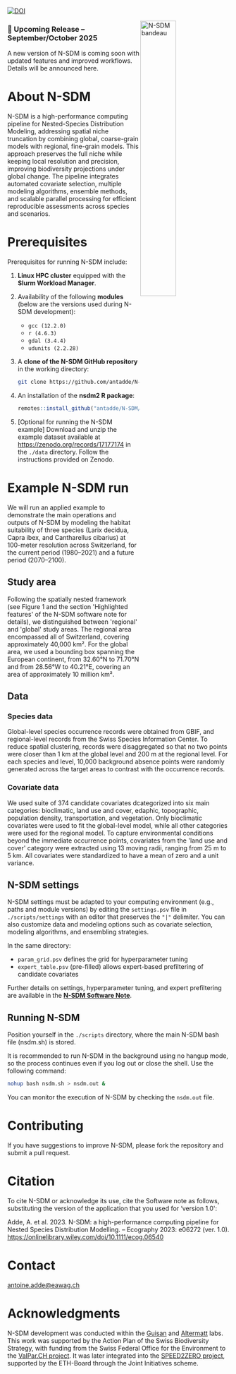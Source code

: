 [![DOI](https://img.shields.io/badge/DOI-10.1111%2Fecog.06540-blue)](https://doi.org/10.1111/ecog.06540)

<img src="https://github.com/N-SDM/N-SDM/blob/main/images/n-sdm_bandeau_v4.png" alt="N-SDM bandeau" align="right" width="40%"/>

<h3>📢 Upcoming Release – September/October 2025</h3>

A new version of N-SDM is coming soon with updated features and improved workflows. Details will be announced here.

# About N-SDM

N-SDM is a high-performance computing pipeline for Nested-Species Distribution Modeling, addressing spatial niche truncation by combining global, coarse-grain models with regional, fine-grain models. This approach preserves the full niche while keeping local resolution and precision, improving biodiversity projections under global change. The pipeline integrates automated covariate selection, multiple modeling algorithms, ensemble methods, and scalable parallel processing for efficient reproducible assessments across species and scenarios.

# Prerequisites

Prerequisites for running N-SDM include:

1. **Linux HPC cluster** equipped with the **Slurm Workload Manager**.
   
2. Availability of the following **modules** (below are the versions used during N-SDM development):
   - `gcc (12.2.0)`
   - `r (4.6.3)`
   - `gdal (3.4.4)`
   - `udunits (2.2.28)`

3. A **clone of the N-SDM GitHub repository** in the working directory:
   ```bash
   git clone https://github.com/antadde/N-SDM.git .
   ```

4. An installation of the **nsdm2 R package**:
   ```r
   remotes::install_github("antadde/N-SDM/Rpkg", upgrade=FALSE)
   ```

5. [Optional for running the N-SDM example] Download and unzip the example dataset available at https://zenodo.org/records/17177174 in the `./data` directory. Follow the instructions provided on Zenodo.

# Example N-SDM run

We will run an applied example to demonstrate the main operations and outputs of N-SDM by modeling the habitat suitability of three species (Larix decidua, Capra ibex, and Cantharellus cibarius) at 100-meter resolution across Switzerland, for the current period (1980–2021) and a future period (2070–2100).

## Study area

Following the spatially nested framework (see Figure 1 and the section 'Highlighted features' of the N-SDM software note for details), we distinguished between 'regional' and 'global' study areas. The regional area encompassed all of Switzerland, covering approximately 40,000 km². For the global area, we used a bounding box spanning the European continent, from 32.60°N to 71.70°N and from 28.56°W to 40.21°E, covering an area of approximately 10 million km².

## Data

### Species data

Global-level species occurrence records were obtained from GBIF, and regional-level records from the Swiss Species Information Center. To reduce spatial clustering, records were disaggregated so that no two points were closer than 1 km at the global level and 200 m at the regional level. For each species and level, 10,000 background absence points were randomly generated across the target areas to contrast with the occurrence records.

### Covariate data

We used suite of 374 candidate covariates dcategorized into six main categories: bioclimatic, land use and cover, edaphic, topographic, population density, transportation, and vegetation. Only bioclimatic covariates were used to fit the global-level model, while all other categories were used for the regional model. To capture environmental conditions beyond the immediate occurrence points, covariates from the 'land use and cover' category were extracted using 13 moving radii, ranging from 25 m to 5 km. All covariates were standardized to have a mean of zero and a unit variance.

## N-SDM settings

N-SDM settings must be adapted to your computing environment (e.g., paths and module versions) by editing the `settings.psv` file in `./scripts/settings` with an editor that preserves the `"|"` delimiter. You can also customize data and modeling options such as covariate selection, modeling algorithms, and ensembling strategies.  

In the same directory:  
- `param_grid.psv` defines the grid for hyperparameter tuning  
- `expert_table.psv` (pre-filled) allows expert-based prefiltering of candidate covariates  

Further details on settings, hyperparameter tuning, and expert prefiltering are available in the [**N-SDM Software Note**](https://onlinelibrary.wiley.com/doi/10.1111/ecog.06540).  

## Running N-SDM

Position yourself in the `./scripts` directory, where the main N-SDM bash file (nsdm.sh) is stored.

It is recommended to run N-SDM in the background using no hangup mode, so the process continues even if you log out or close the shell. Use the following command:

```bash
nohup bash nsdm.sh > nsdm.out &
```

You can monitor the execution of N-SDM by checking the `nsdm.out` file.

# Contributing

If you have suggestions to improve N-SDM, please fork the repository and submit a pull request.

# Citation

To cite N-SDM or acknowledge its use, cite the Software note as follows, substituting the version of the application that you used for ‘version 1.0':

Adde, A. et al. 2023. N-SDM: a high-performance computing pipeline for Nested Species Distribution Modelling. – Ecography 2023: e06272 (ver. 1.0). https://onlinelibrary.wiley.com/doi/10.1111/ecog.06540

# Contact

antoine.adde@eawag.ch

# Acknowledgments

N-SDM development was conducted within the [Guisan](https://www.unil.ch/ecospat/en/home.html) and [Altermatt](https://www.altermattlab.ch/) labs. This work was supported by the Action Plan of the Swiss Biodiversity Strategy, with funding from the Swiss Federal Office for the Environment to the [ValPar.CH project](https://www.valpar.ch/index_en.php?page=home_en). It was later integrated into the [SPEED2ZERO project](https://speed2zero.ethz.ch/en/), supported by the ETH-Board through the Joint Initiatives scheme.
